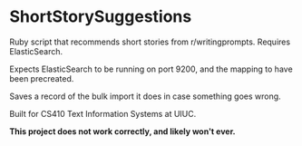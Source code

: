 # ShortStorySuggestions
Ruby script that recommends short stories from r/writingprompts. Requires ElasticSearch.

Expects ElasticSearch to be running on port 9200, and the mapping to have been precreated.

Saves a record of the bulk import it does in case something goes wrong.

Built for CS410 Text Information Systems at UIUC.

**This project does not work correctly, and likely won't ever.**
